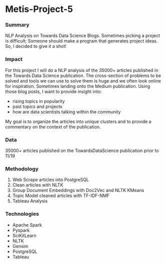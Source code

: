 # Metis-Project-5

### Summary
NLP Analysis on Towards Data Science Blogs.
Sometimes picking a project is difficult;
Someone should make a program that generates project ideas. 
So, I decided to give it a shot!
### Impact
For this project I will do a NLP analysis of the 35000+ articles published in the Towards Data Science publication.  The cross-section of problems to be solved and tools we can use to solve them is huge and we often look online for inspiration.  Sometimes landing onto the Medium publication.  Using those blog posts, I want to provide insight into:
* rising topics in popularity
* past topics and projects
* how are data scientists talking within the community

My goal is to organize the articles into unique clusters and to provide a commentary on the context of the publication. 

### Data
35000+ articles published on the TowardsDataScience publication prior to 11/19

### Methodology
1. Web Scrape articles into PostgreSQL
2. Clean articles with NLTK
3. Group Document Embeddings with Doc2Vec and NLTK KMeans
4. Topic Model cleaned articles with TF-IDF-NMF
5. Tableau Analysis

### Technologies
* Apache Spark
* Pyspark
* SciKitLearn
* NLTK
* Gensim
* PostgreSQL
* Tableau
